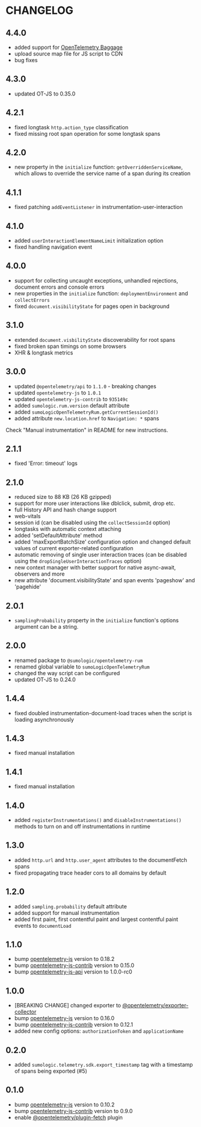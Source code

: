 # CHANGELOG

## 4.4.0

- added support for [OpenTelemetry Baggage](https://opentelemetry.io/docs/concepts/signals/baggage/)
- upload source map file for JS script to CDN
- bug fixes

## 4.3.0

- updated OT-JS to 0.35.0

## 4.2.1

- fixed longtask `http.action_type` classification
- fixed missing root span operation for some longtask spans

## 4.2.0

- new property in the `initialize` function: `getOverriddenServiceName`, which allows to override the service name of a span during its creation

## 4.1.1

- fixed patching `addEventListener` in instrumentation-user-interaction

## 4.1.0

- added `userInteractionElementNameLimit` initialization option
- fixed handling navigation event

## 4.0.0

- support for collecting uncaught exceptions, unhandled rejections, document errors and console errors
- new properties in the `initialize` function: `deploymentEnvironment` and `collectErrors`
- fixed `document.visibilityState` for pages open in background

## 3.1.0

- extended `document.visbilityState` discoverability for root spans
- fixed broken span timings on some browsers
- XHR & longtask metrics

## 3.0.0

- updated `@opentelemetry/api` to `1.1.0` - breaking changes
- updated `opentelemetry-js` to `1.0.1`
- updated `opentelemetry-js-contrib` to `935149c`
- added `sumologic.rum.version` default attribute
- added `sumoLogicOpenTelemetryRum.getCurrentSessionId()`
- added attribute `new.location.href` to `Navigation: *` spans

Check "Manual instrumentation" in README for new instructions.

## 2.1.1

- fixed 'Error: timeout' logs

## 2.1.0

- reduced size to 88 KB (26 KB gzipped)
- support for more user interactions like dblclick, submit, drop etc.
- full History API and hash change support
- web-vitals
- session id (can be disabled using the `collectSessionId` option)
- longtasks with automatic context attaching
- added 'setDefaultAttribute' method
- added 'maxExportBatchSize' configuration option and changed default values of current exporter-related configuration
- automatic removing of single user interaction traces (can be disabled using the `dropSingleUserInteractionTraces`
  option)
- new context manager with better support for native async-await, observers and more
- new attribute 'document.visibilityState' and span events 'pageshow' and 'pagehide'

## 2.0.1

- `samplingProbability` property in the `initialize` function's options argument can be a string.

## 2.0.0

- renamed package to `@sumologic/opentelemetry-rum`
- renamed global variable to `sumoLogicOpenTelemetryRum`
- changed the way script can be configured
- updated OT-JS to 0.24.0

## 1.4.4

- fixed doubled instrumentation-document-load traces when the script is loading asynchronously

## 1.4.3

- fixed manual installation

## 1.4.1

- fixed manual installation

## 1.4.0

- added `registerInstrumentations()` and `disableInstrumentations()` methods to turn on and off instrumentations in
  runtime

## 1.3.0

- added `http.url` and `http.user_agent` attributes to the documentFetch spans
- fixed propagating trace header cors to all domains by default

## 1.2.0

- added `sampling.probability` default attribute
- added support for manual instrumentation
- added first paint, first contentful paint and largest contentful paint events to `documentLoad`

## 1.1.0

- bump [opentelemetry-js](https://github.com/SumoLogic/opentelemetry-js) version to 0.18.2
- bump [opentelemetry-js-contrib](https://github.com/SumoLogic/opentelemetry-js-contrib) version to 0.15.0
- bump [opentelemetry-js-api](https://github.com/SumoLogic/opentelemetry-js-api) version to 1.0.0-rc0

## 1.0.0

- [BREAKING CHANGE] changed exporter
  to [@opentelemetry/exporter-collector](https://www.npmjs.com/package/@opentelemetry/exporter-collector)
- bump [opentelemetry-js](https://github.com/open-telemetry/opentelemetry-js) version to 0.16.0
- bump [opentelemetry-js-contrib](https://github.com/open-telemetry/opentelemetry-js-contrib) version to 0.12.1
- added new config options: `authorizationToken` and `applicationName`

## 0.2.0

- added `sumologic.telemetry.sdk.export_timestamp` tag with a timestamp of spans being exported (#5)

## 0.1.0

- bump [opentelemetry-js](https://github.com/open-telemetry/opentelemetry-js) version to 0.10.2
- bump [opentelemetry-js-contrib](https://github.com/open-telemetry/opentelemetry-js-contrib) version to 0.9.0
- enable [@opentelemetry/plugin-fetch](https://www.npmjs.com/package/@opentelemetry/plugin-fetch) plugin
